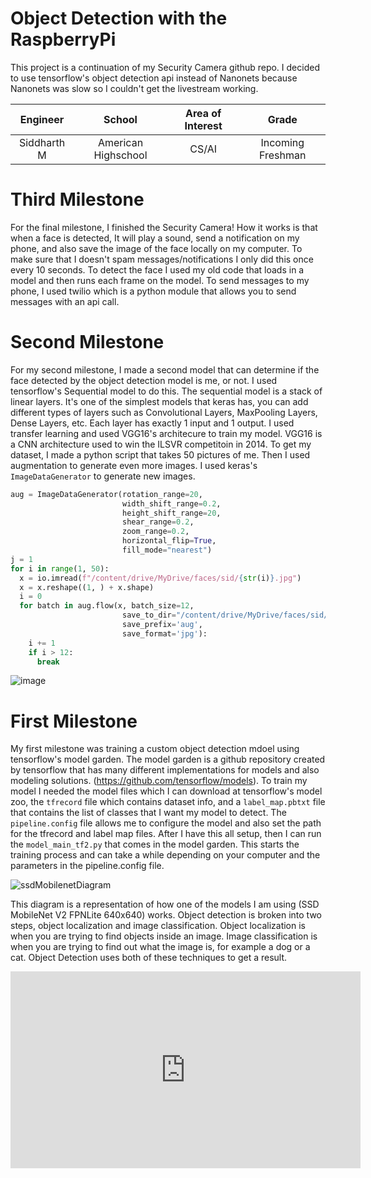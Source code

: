 # Object Detection with the RaspberryPi
 This project is a continuation of my Security Camera github repo. I decided to use tensorflow's object detection api instead of Nanonets because Nanonets was slow so I couldn't get the livestream working.

| **Engineer** | **School** | **Area of Interest** | **Grade** |
|:--:|:--:|:--:|:--:|
| Siddharth M | American Highschool | CS/AI | Incoming Freshman

# Third Milestone

For the final milestone, I finished the Security Camera! How it works is that when a face is detected, It will play a sound, send a notification on my phone, and also save the image of the face locally on my computer. To make sure that I doesn't spam messages/notifications I only did this once every 10 seconds. To detect the face I used my old code that loads in a model and then runs each frame on the model. To send messages to my phone, I used twilio which is a python module that allows you to send messages with an api call. 

# Second Milestone

For my second milestone, I made a second model that can determine if the face detected by the object detection model is me, or not. I used tensorflow's Sequential model to do this. The sequential model is a stack of linear layers. It's one of the simplest models that keras has, you can add different types of layers such as Convolutional Layers, MaxPooling Layers, Dense Layers, etc. Each layer has exactly 1 input and 1 output. I used transfer learning and used VGG16's architecure to train my model. VGG16 is a CNN architecture used to win the ILSVR competitoin in 2014. To get my dataset, I made a python script that takes 50 pictures of me. Then I used augmentation to generate even more images. I used keras's `ImageDataGenerator` to generate new images. 

``` Python
aug = ImageDataGenerator(rotation_range=20, 
                         width_shift_range=0.2, 
                         height_shift_range=20,
                         shear_range=0.2,
                         zoom_range=0.2,
                         horizontal_flip=True,
                         fill_mode="nearest")
j = 1
for i in range(1, 50):
  x = io.imread(f"/content/drive/MyDrive/faces/sid/{str(i)}.jpg")
  x = x.reshape((1, ) + x.shape)
  i = 0
  for batch in aug.flow(x, batch_size=12,
                         save_to_dir="/content/drive/MyDrive/faces/sid/",
                         save_prefix='aug',
                         save_format='jpg'):
    i += 1
    if i > 12:
      break
 ```

![image](https://user-images.githubusercontent.com/56204136/128520933-c1e76610-6475-4fd8-9b80-c5cd0373da74.png)

  
# First Milestone

My first milestone was training a custom object detection mdoel using tensorflow's model garden. The model garden is a github repository created by tensorflow that has many different implementations for models and also modeling solutions. (https://github.com/tensorflow/models). To train my model I needed the model files which I can download at tensorflow's model zoo, the `tfrecord` file which contains dataset info, and a `label_map.pbtxt` file that contains the list of classes that I want my model to detect. The `pipeline.config` file allows me to configure the model and also set the path for the tfrecord and label map files. After I have this all setup, then I can run the `model_main_tf2.py` that comes in the model garden. This starts the training process and can take a while depending on your computer and the parameters in the pipeline.config file. 

![ssdMobilenetDiagram](https://user-images.githubusercontent.com/56204136/127869484-b90c7414-56ed-4a34-bf7c-f18747c7661f.png)

This diagram is a representation of how one of the models I am using (SSD MobileNet V2 FPNLite 640x640) works. Object detection is broken into two steps, object localization and image classification. Object localization is when you are trying to find objects inside an image. Image classification is when you are trying to find out what the image is, for example a dog or a cat. Object Detection uses both of these techniques to get a result. 

<iframe width="560" height="315" src="https://www.youtube.com/embed/1QDDMfq4srM" title="YouTube video player" frameborder="0" allow="accelerometer; autoplay; clipboard-write; encrypted-media; gyroscope; picture-in-picture" allowfullscreen></iframe>

